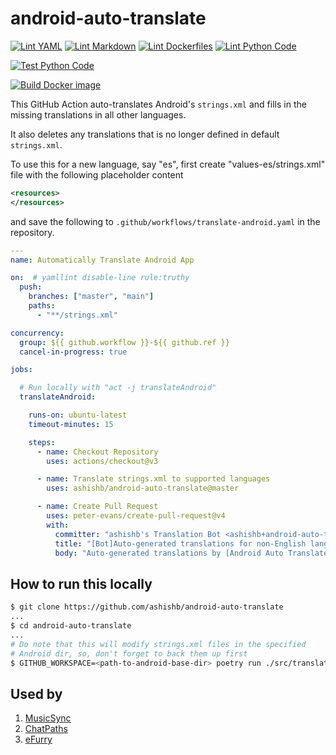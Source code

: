 # android-auto-translate

[![Lint YAML](https://github.com/ashishb/android-auto-translate/actions/workflows/lint-yaml.yaml/badge.svg)](https://github.com/ashishb/android-auto-translate/actions/workflows/lint-yaml.yaml)
[![Lint Markdown](https://github.com/ashishb/android-auto-translate/actions/workflows/lint-markdown.yaml/badge.svg)](https://github.com/ashishb/android-auto-translate/actions/workflows/lint-markdown.yaml)
[![Lint Dockerfiles](https://github.com/ashishb/android-auto-translate/actions/workflows/lint-docker.yaml/badge.svg)](https://github.com/ashishb/android-auto-translate/actions/workflows/lint-docker.yaml)
[![Lint Python Code](https://github.com/ashishb/android-auto-translate/actions/workflows/lint-python.yaml/badge.svg)](https://github.com/ashishb/android-auto-translate/actions/workflows/lint-python.yaml)

[![Test Python Code](https://github.com/ashishb/android-auto-translate/actions/workflows/test-python.yaml/badge.svg)](https://github.com/ashishb/android-auto-translate/actions/workflows/test-python.yaml)

[![Build Docker image](https://github.com/ashishb/android-auto-translate/actions/workflows/build-docker.yaml/badge.svg)](https://github.com/ashishb/android-auto-translate/actions/workflows/build-docker.yaml)

This GitHub Action auto-translates Android's `strings.xml` and
fills in the missing translations in all other languages.

It also deletes any translations that is no longer defined in default `strings.xml`.

To use this for a new language, say "es", first create "values-es/strings.xml" file with
the following placeholder content

```xml
<resources>
</resources>
```

and save the following to `.github/workflows/translate-android.yaml` in the repository.

```yaml
---
name: Automatically Translate Android App

on:  # yamllint disable-line rule:truthy
  push:
    branches: ["master", "main"]
    paths:
      - "**/strings.xml"

concurrency:
  group: ${{ github.workflow }}-${{ github.ref }}
  cancel-in-progress: true

jobs:

  # Run locally with "act -j translateAndroid"
  translateAndroid:

    runs-on: ubuntu-latest
    timeout-minutes: 15

    steps:
      - name: Checkout Repository
        uses: actions/checkout@v3

      - name: Translate strings.xml to supported languages
        uses: ashishb/android-auto-translate@master

      - name: Create Pull Request
        uses: peter-evans/create-pull-request@v4
        with:
          committer: "ashishb's Translation Bot <ashishb+android-auto-translate@ashishb.net>"
          title: "[Bot]Auto-generated translations for non-English languages"
          body: "Auto-generated translations by [Android Auto Translate](https://github.com/ashishb/android-auto-translate) bot"
```

## How to run this locally

```bash
$ git clone https://github.com/ashishb/android-auto-translate
...
$ cd android-auto-translate
...
# Do note that this will modify strings.xml files in the specified
# Android dir, so, don't forget to back them up first
$ GITHUB_WORKSPACE=<path-to-android-base-dir> poetry run ./src/translations.py
```

## Used by

1. [MusicSync](https://musicsync.ashishb.net/)
1. [ChatPaths](https://github.com/gyund/chatpaths/blob/main/.github/workflows/translate.yml)
1. [eFurry](https://github.com/eFurry/android-translation/blob/main/.github/workflows/translate-android.yml)
